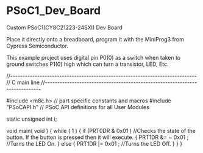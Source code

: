   # PSoC1_Dev_Board
Custom PSoC1(CY8C21223-24SXI) Dev Board 

Place it directly onto a breadboard, program it with the MiniProg3 from Cypress Semiconductor.   
  

This example project uses digital pin P0(0) as a switch when taken to ground switches P1(0) high which can turn a transistor, LED, Etc. 



//----------------------------------------------------------------------------
// C main line
//----------------------------------------------------------------------------

#include <m8c.h>        // part specific constants and macros
#include "PSoCAPI.h"    // PSoC API definitions for all User Modules

static unsigned int i;

void main( void )
{
	while ( 1 )
	{
		if (PRT0DR & 0x01 ) //Checks the state of the button. If the button is pressed then it will execute.
		{
			PRT1DR &= ~ 0x01 ; //Turns the LED On.
		}
		else
		{
			PRT1DR |= 0x01 ; //Turns the LED Off.
		}
	}
}